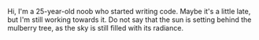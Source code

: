 Hi, I'm a 25-year-old noob who started writing code.
Maybe it's a little late, but I'm still working towards it.
Do not say that the sun is setting behind the mulberry tree, as the sky is still filled with its radiance.
